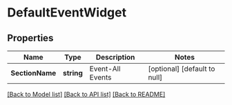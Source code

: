 # DefaultEventWidget

## Properties
Name | Type | Description | Notes
------------ | ------------- | ------------- | -------------
**SectionName** | **string** | Event-All Events | [optional] [default to null]

[[Back to Model list]](../README.md#documentation-for-models) [[Back to API list]](../README.md#documentation-for-api-endpoints) [[Back to README]](../README.md)

